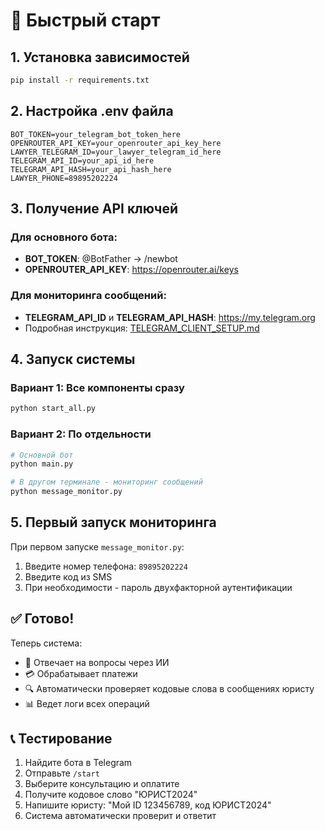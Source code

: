 # 🚀 Быстрый старт

## 1. Установка зависимостей
```bash
pip install -r requirements.txt
```

## 2. Настройка .env файла
```env
BOT_TOKEN=your_telegram_bot_token_here
OPENROUTER_API_KEY=your_openrouter_api_key_here
LAWYER_TELEGRAM_ID=your_lawyer_telegram_id_here
TELEGRAM_API_ID=your_api_id_here
TELEGRAM_API_HASH=your_api_hash_here
LAWYER_PHONE=89895202224
```

## 3. Получение API ключей

### Для основного бота:
- **BOT_TOKEN**: @BotFather → /newbot
- **OPENROUTER_API_KEY**: https://openrouter.ai/keys

### Для мониторинга сообщений:
- **TELEGRAM_API_ID** и **TELEGRAM_API_HASH**: https://my.telegram.org
- Подробная инструкция: [TELEGRAM_CLIENT_SETUP.md](TELEGRAM_CLIENT_SETUP.md)

## 4. Запуск системы

### Вариант 1: Все компоненты сразу
```bash
python start_all.py
```

### Вариант 2: По отдельности
```bash
# Основной бот
python main.py

# В другом терминале - мониторинг сообщений
python message_monitor.py
```

## 5. Первый запуск мониторинга

При первом запуске `message_monitor.py`:
1. Введите номер телефона: `89895202224`
2. Введите код из SMS
3. При необходимости - пароль двухфакторной аутентификации

## ✅ Готово!

Теперь система:
- 🤖 Отвечает на вопросы через ИИ
- 💳 Обрабатывает платежи
- 🔍 Автоматически проверяет кодовые слова в сообщениях юристу
- 📊 Ведет логи всех операций

## 📞 Тестирование

1. Найдите бота в Telegram
2. Отправьте `/start`
3. Выберите консультацию и оплатите
4. Получите кодовое слово "ЮРИСТ2024"
5. Напишите юристу: "Мой ID 123456789, код ЮРИСТ2024"
6. Система автоматически проверит и ответит
